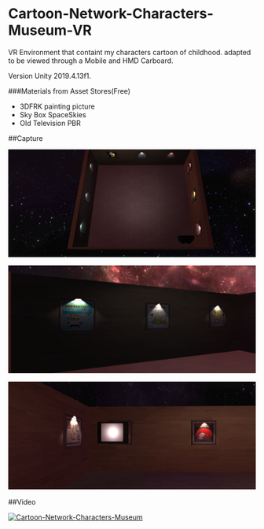 # Cartoon-Network-Characters-Museum-VR
VR Environment that containt my characters cartoon of childhood. adapted to be viewed through a Mobile and HMD Carboard.

Version Unity  2019.4.13f1.

###Materials from Asset Stores(Free)

+ 3DFRK  painting picture
+ Sky Box SpaceSkies
+ Old Television PBR

##Capture

![Screen1](https://github.com/juanprog97/Cartoon-Network-Characters-Museum-VR/blob/master/Screenshots/screen1.png?raw=true)

![Screen2](https://github.com/juanprog97/Cartoon-Network-Characters-Museum-VR/blob/master/Screenshots/screen2.png?raw=true)

![Screen3](https://github.com/juanprog97/Cartoon-Network-Characters-Museum-VR/blob/master/Screenshots/screen3.png?raw=true)

##Video

[![Cartoon-Network-Characters-Museum](https://img.youtube.com/vi/rFG6_fW5kZo/0.jpg)](https://www.youtube.com/watch?v=rFG6_fW5kZo "Cartoon-Network-Characters-Museum")




